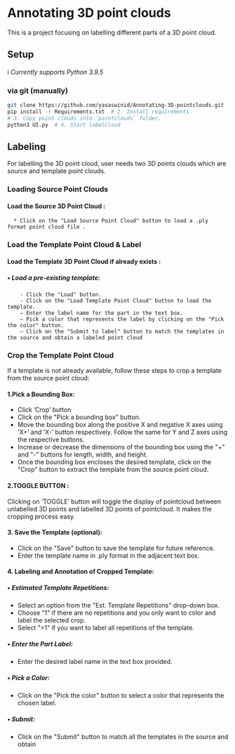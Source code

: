 # Annotating 3D point clouds
This is a project focusing on labelling different parts of a 3D point cloud. 

## Setup
:information_source: *Currently supports Python 3.9.5*

### via git (manually)
```bash
git clone https://github.com/yasaswinid/Annotating-3D-pointclouds.git  # 1. Clone repository
pip install -r Requirements.txt  # 2. Install requirements
# 3. Copy point clouds into `pointclouds` folder.
python3 UI.py  # 4. Start labelCloud
```

## Labeling
For labelling the 3D point cloud, user needs  two 3D points clouds which are source and template point clouds.

###  Loading Source Point Clouds
#### Load the Source 3D Point Cloud :
      * Click on the "Load Source Point Cloud" button to load a .ply format point cloud file .

### Load the Template Point Cloud & Label
#### Load the Template 3D Point Cloud if already exists :
##### • Load a pre-existing template:
        - Click the "Load" button.
        - Click on the "Load Template Point Cloud" button to load the template.
        – Enter the label name for the part in the text box.
        – Pick a color that represents the label by clicking on the "Pick the color" button.
        – Click on the "Submit to label" button to match the templates in the source and obtain a labeled point cloud

### Crop the Template Point Cloud
If a template is not already available, follow these steps to crop a template from the source point cloud:

#### 1.Pick a Bounding Box:
  - Click ’Crop’ button
  - Click on the "Pick a bounding box" button.
  - Move the bounding box along the positive X and negative X axes using ’X+’ and ’X-’ button respectively. Follow the same for Y and Z axes using the respective buttons.
  - Increase or decrease the dimensions of the bounding box using the "+" and "-" buttons for length, width, and height.
  -  Once the bounding box encloses the desired template, click on the "Crop" button to extract the template from the source point cloud.
#### 2.TOGGLE BUTTON :
Clicking on ’TOGGLE’ button will toggle the display of pointcloud between unlabelled 3D points and labelled 3D points of pointcloud. It makes the cropping process easy.
#### 3. Save the Template (optional):
  - Click on the "Save" button to save the template for future reference.
  - Enter the template name in .ply format in the adjacent text box.
#### 4. Labeling and Annotation of Cropped Template:
  ##### • Estimated Template Repetitions:
  - Select an option from the "Est. Template Repetitions" drop-down box.
  - Choose "1" if there are no repetitions and you only want to color and label the selected crop.
  - Select ">1" if you want to label all repetitions of the template.
  ##### • Enter the Part Label:
  - Enter the desired label name in the text box provided.
  ##### • Pick a Color:
  - Click on the "Pick the color" button to select a color that represents the chosen label.
  ##### • Submit:
  - Click on the "Submit" button to match all the templates in the source and obtain




  
